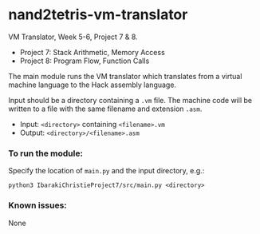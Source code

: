 # nand2tetris-vm-translator
VM Translator, Week 5-6, Project 7 & 8.

- Project 7: Stack Arithmetic, Memory Access
- Project 8: Program Flow, Function Calls

The main module runs the VM translator which translates from a virtual machine language to the Hack assembly language.

Input should be a directory containing a `.vm` file.
The machine code will be written to a file with the same filename and extension `.asm`.

- Input: `<directory>` containing `<filename>.vm`
- Output: `<directory>/<filename>.asm`

### To run the module:
Specify the location of `main.py` and the input directory, e.g.:

`python3 IbarakiChristieProject7/src/main.py <directory>`

### Known issues:
None